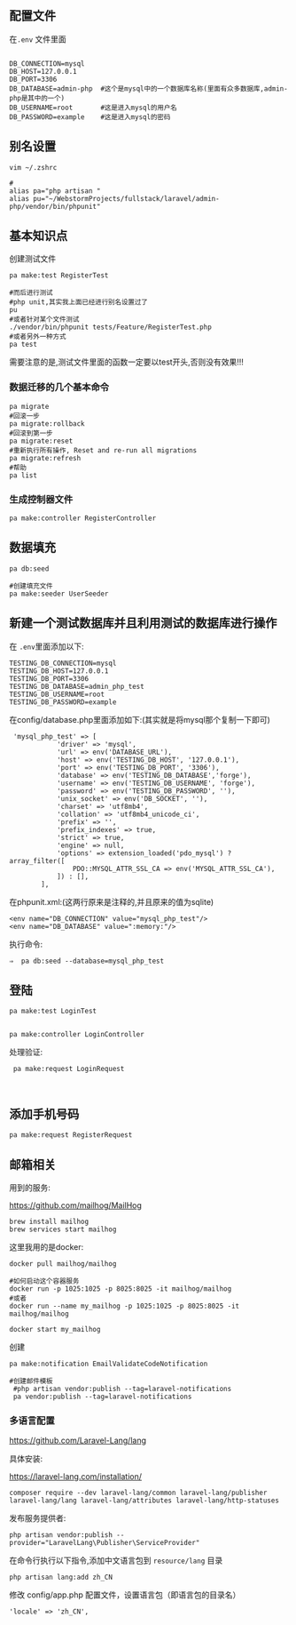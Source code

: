
## 配置文件
在`.env` 文件里面
```shell

DB_CONNECTION=mysql
DB_HOST=127.0.0.1
DB_PORT=3306
DB_DATABASE=admin-php  #这个是mysql中的一个数据库名称(里面有众多数据库,admin-php是其中的一个)
DB_USERNAME=root       #这是进入mysql的用户名
DB_PASSWORD=example    #这是进入mysql的密码
```

## 别名设置

```shell
vim ~/.zshrc

#
alias pa="php artisan "
alias pu="~/WebstormProjects/fullstack/laravel/admin-php/vendor/bin/phpunit"

```

## 基本知识点

创建测试文件
```shell
pa make:test RegisterTest

#而后进行测试
#php unit,其实我上面已经进行别名设置过了
pu
#或者针对某个文件测试
./vendor/bin/phpunit tests/Feature/RegisterTest.php
#或者另外一种方式
pa test
```

需要注意的是,测试文件里面的函数一定要以test开头,否则没有效果!!!

### 数据迁移的几个基本命令

```shell
pa migrate
#回滚一步
pa migrate:rollback
#回滚到第一步
pa migrate:reset
#重新执行所有操作, Reset and re-run all migrations
pa migrate:refresh
#帮助
pa list 
```

### 生成控制器文件

```shell
pa make:controller RegisterController
```


## 数据填充

```shell
pa db:seed

#创建填充文件
pa make:seeder UserSeeder
```


## 新建一个测试数据库并且利用测试的数据库进行操作
在 `.env`里面添加以下:

```shell
TESTING_DB_CONNECTION=mysql
TESTING_DB_HOST=127.0.0.1
TESTING_DB_PORT=3306
TESTING_DB_DATABASE=admin_php_test
TESTING_DB_USERNAME=root
TESTING_DB_PASSWORD=example
```

在config/database.php里面添加如下:(其实就是将mysql那个复制一下即可)

```shell
 'mysql_php_test' => [
            'driver' => 'mysql',
            'url' => env('DATABASE_URL'),
            'host' => env('TESTING_DB_HOST', '127.0.0.1'),
            'port' => env('TESTING_DB_PORT', '3306'),
            'database' => env('TESTING_DB_DATABASE','forge'),
            'username' => env('TESTING_DB_USERNAME', 'forge'),
            'password' => env('TESTING_DB_PASSWORD', ''),
            'unix_socket' => env('DB_SOCKET', ''),
            'charset' => 'utf8mb4',
            'collation' => 'utf8mb4_unicode_ci',
            'prefix' => '',
            'prefix_indexes' => true,
            'strict' => true,
            'engine' => null,
            'options' => extension_loaded('pdo_mysql') ? array_filter([
                PDO::MYSQL_ATTR_SSL_CA => env('MYSQL_ATTR_SSL_CA'),
            ]) : [],
        ],
```

在phpunit.xml:(这两行原来是注释的,并且原来的值为sqlite)

```shell
<env name="DB_CONNECTION" value="mysql_php_test"/>
<env name="DB_DATABASE" value=":memory:"/>
```

执行命令:

```shell
⇒  pa db:seed --database=mysql_php_test
```

## 登陆

```shell
pa make:test LoginTest


pa make:controller LoginController
```

处理验证:

```shell
 pa make:request LoginRequest
 
 
```



## 添加手机号码

```shell
pa make:request RegisterRequest
```


## 邮箱相关

用到的服务:

https://github.com/mailhog/MailHog


```shell
brew install mailhog
brew services start mailhog
```

这里我用的是docker:

```shell
docker pull mailhog/mailhog

#如何启动这个容器服务
docker run -p 1025:1025 -p 8025:8025 -it mailhog/mailhog
#或者
docker run --name my_mailhog -p 1025:1025 -p 8025:8025 -it mailhog/mailhog

docker start my_mailhog
```


创建

```shell
pa make:notification EmailValidateCodeNotification

#创建邮件模板
 #php artisan vendor:publish --tag=laravel-notifications
 pa vendor:publish --tag=laravel-notifications
```
### 多语言配置

https://github.com/Laravel-Lang/lang

具体安装:

https://laravel-lang.com/installation/

```shell
composer require --dev laravel-lang/common laravel-lang/publisher laravel-lang/lang laravel-lang/attributes laravel-lang/http-statuses
```

发布服务提供者:

```shell
php artisan vendor:publish --provider="LaravelLang\Publisher\ServiceProvider"
```

在命令行执行以下指令,添加中文语言包到 `resource/lang` 目录

```shell
php artisan lang:add zh_CN

```

修改 config/app.php 配置文件，设置语言包（即语言包的目录名）

```shell
'locale' => 'zh_CN',
```



